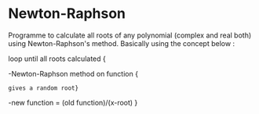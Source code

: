 # Newton-Raphson
Programme to calculate all roots of any polynomial (complex and real both) using Newton-Raphson's method.
Basically using the concept below :

loop until all roots calculated {

-Newton-Raphson method on function {

    gives a random root}
	
-new function = (old function)/(x-root) 
}
